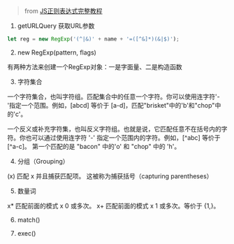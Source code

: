 
> from [JS正则表达式完整教程](https://juejin.im/post/5965943ff265da6c30653879#comment)


1. getURLQuery 获取URL参数

```javascript
let reg = new RegExp('(^|&)' + name + '=([^&]*)(&|$)');
```

2. new RegExp(pattern, flags) 

有两种方法来创建一个RegExp对象：一是字面量、二是构造函数

3. 字符集合

一个字符集合，也叫字符组。匹配集合中的任意一个字符。你可以使用连字符'-'指定一个范围。例如，[abcd] 等价于 [a-d]，匹配"brisket"中的'b'和"chop"中的'c'。

一个反义或补充字符集，也叫反义字符组。也就是说，它匹配任意不在括号内的字符。你也可以通过使用连字符 '-' 指定一个范围内的字符。例如，[^abc] 等价于 [^a-c]。 第一个匹配的是 "bacon" 中的'o' 和 "chop" 中的 'h'。

4. 分组（Grouping）

(x) 匹配 x 并且捕获匹配项。 这被称为捕获括号（capturing parentheses）

5. 数量词

x* 匹配前面的模式 x 0 或多次。
x+ 匹配前面的模式 x 1 或多次。等价于 {1,}。

6. match()

7. exec()




